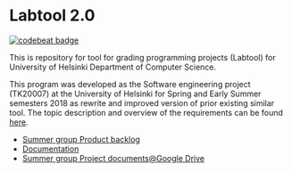 # Labtool 2.0

[![codebeat badge](https://codebeat.co/badges/626bae1d-35dd-4806-8ef3-9a4415519808)](https://codebeat.co/projects/github-com-universityofhelsinkics-labtool-master)

This is repository for tool for grading programming projects (Labtool) for University of Helsinki Department of Computer Science.

This program was developed as the Software engineering project (TK20007) at the University of Helsinki for Spring and Early Summer semesters 2018 as rewrite and improved version of prior existing similar tool. The topic description and overview of the requirements can be found [here](https://studies.cs.helsinki.fi/ohtuprojekti/topic_descriptions/203).


- [Summer group Product backlog](https://github.com/UniversityOfHelsinkiCS/labtool/projects/1) 
- [Documentation](https://github.com/UniversityOfHelsinkiCS/labtool/wiki)
- [Summer group Project documents@Google Drive](https://drive.google.com/drive/folders/1CkmhZ3rhVPO3Qn_hrFSlWlRKFN-sV-Lw?usp=sharing)
